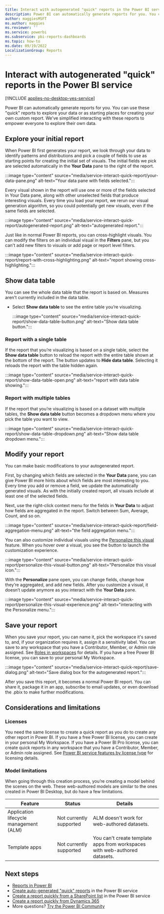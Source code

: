 ```yaml
---
title: Interact with autogenerated "quick" reports in the Power BI service 
description: Power BI can automatically generate reports for you. You can use these "quick" reports to explore your data or as starting places for creating your own custom report.  
author: maggiesMSFT
ms.author: maggies
ms.reviewer: ''
ms.service: powerbi
ms.subservice: pbi-reports-dashboards
ms.topic: how-to
ms.date: 09/19/2022
LocalizationGroup: Reports
---
```

# Interact with autogenerated "quick" reports in the Power BI service 

[!INCLUDE [applies-no-desktop-yes-service](../includes/applies-no-desktop-yes-service.md)]

Power BI can automatically generate reports for you. You can use these "quick" reports to explore your data or as starting places for creating your own custom report. We've simplified interacting with these reports to empower everyone to explore their own data.

## Explore your initial report

When Power BI first generates your report, we look through your data to identify patterns and distributions and pick a couple of fields to use as starting points for creating the initial set of visuals. The initial fields we pick are selected automatically in the **Your Data** pane to the right of the report.

:::image type="content" source="media/service-interact-quick-report/your-data-pane.png" alt-text="Your data pane with fields selected.":::
 
Every visual shown in the report will use one or more of the fields selected in Your Data pane, along with other unselected fields that produce interesting visuals. Every time you load your report, we rerun our visual generation algorithm, so you could potentially get new visuals, even if the same fields are selected.

:::image type="content" source="media/service-interact-quick-report/autogenerated-report.png" alt-text="autogenerated report.":::
  
Just like in normal Power BI reports, you can cross-highlight visuals. You can modify the filters on an individual visual in the **Filters** pane, but you can't add new filters to visuals or add page or report level filters. 

:::image type="content" source="media/service-interact-quick-report/report-with-cross-highlighting.png" alt-text="report showing cross-highlighting.":::
 
## Show data table

You can see the whole data table that the report is based on. Measures aren't currently included in the data table.

- Select **Show data table** to see the entire table you’re visualizing.

    :::image type="content" source="media/service-interact-quick-report/show-data-table-button.png" alt-text="Show data table button.":::

### Report with a single table

If the report that you’re visualizing is based on a single table, select the **Show data table** button to reload the report with the entire table shown at the bottom of the report. The button updates to **Hide data table**. Selecting it reloads the report with the table hidden again.

:::image type="content" source="media/service-interact-quick-report/show-data-table-open.png" alt-text="report with data table showing.":::

### Report with multiple tables
 
If the report that you’re visualizing is based on a dataset with multiple tables, the **Show data table** button becomes a dropdown menu where you pick the table you want to view.

:::image type="content" source="media/service-interact-quick-report/show-data-table-dropdown.png" alt-text="Show data table dropdown menu.":::

## Modify your report

You can make basic modifications to your autogenerated report.

First, by changing which fields are selected in the **Your Data** pane, you can give Power BI more hints about which fields are most interesting to you. Every time you add or remove a field, we update the automatically generated visuals. As with the initially created report, all visuals include at least one of the selected fields.

Next, use the right-click context menu for the fields in **Your Data** to adjust how fields are aggregated in the report. Switch between Sum, Average, Count, and so on.

:::image type="content" source="media/service-interact-quick-report/field-aggregation-menu.png" alt-text="the field aggregation menu.":::

You can also customize individual visuals using the [Personalize this visual](../consumer/end-user-personalize-visuals.md) feature. When you hover over a visual, you see the button to launch the customization experience.

:::image type="content" source="media/service-interact-quick-report/personalize-this-visual-button.png" alt-text="Personalize this visual icon.":::
 
With the **Personalize** pane open, you can change fields, change how they’re aggregated, and add new fields. After you customize a visual, it doesn’t update anymore as you interact with the **Your Data** pane.

:::image type="content" source="media/service-interact-quick-report/personalize-this-visual-experience.png" alt-text="interacting with the Personalize menu.":::
 
## Save your report

When you save your report, you can name it, pick the workspace it's saved to, and, if your organization requires it, assign it a sensitivity label. You can save to any workspace that you have a Contributor, Member, or Admin role assigned.  See [Roles in workspaces](../collaborate-share/service-roles-new-workspaces.md) for details. If you have a free Power BI license, you can save to your personal My Workspace.

:::image type="content" source="media/service-interact-quick-report/save-dialog.png" alt-text="Save dialog box for the autogenerated report.":::
 
After you save this report, it becomes a normal Power BI report. You can share it, package it in an app, subscribe to email updates, or even download the .pbix to make further modifications.

## Considerations and limitations

### Licenses

You need the same license to create a quick report as you do to create any other report in Power BI. If you have a free Power BI license, you can create in your personal My Workspace. If you have a Power BI Pro license, you can create quick reports in any workspace that you have a Contributor, Member, or Admin role assigned. See [Power BI service features by license type](../fundamentals/service-features-license-type.md) for licensing details.

### Model limitations

When going through this creation process, you’re creating a model behind the scenes on the web. These web-authored models are similar to the ones created in Power BI Desktop, but do have a few limitations.

| Feature | Status |Details |
|---------|---------|---------|
|Application lifecycle management (ALM) | Not currently supported | ALM doesn't work for web-authored datasets. |
| Template apps | Not currently supported | You can't create template apps from workspaces with web-authored datasets. |

## Next steps

- [Reports in Power BI](../consumer/end-user-reports.md)
- [Create auto-generated "quick" reports](service-quick-create-report.md) in the Power BI service
- [Create a report quickly from a SharePoint list](service-quick-create-sharepoint-list.md) in the Power BI service
- [Create a report quickly from Dynamics 365](dynamics-quick-create-report.md)
- More questions? [Try the Power BI Community](https://community.powerbi.com/)
